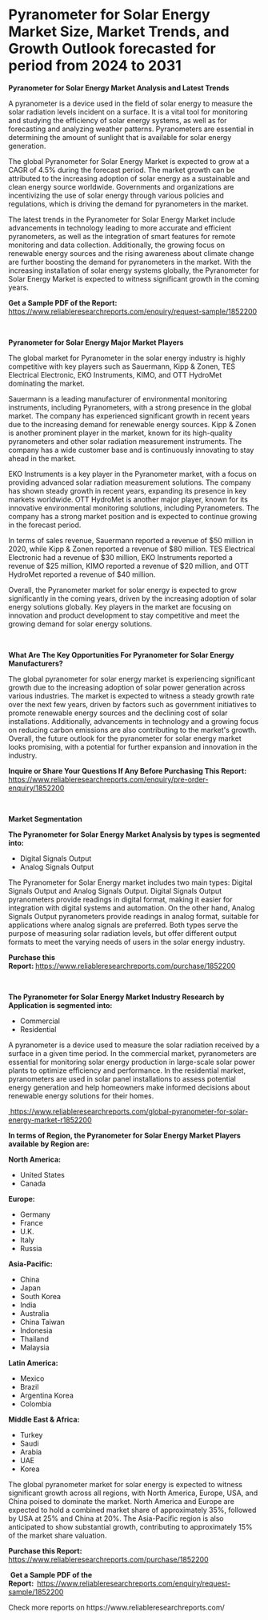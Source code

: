 <p><h1>Pyranometer for Solar Energy Market Size, Market Trends, and Growth Outlook forecasted for period from 2024 to 2031</h1></p><p><strong>Pyranometer for Solar Energy Market Analysis and Latest Trends</strong></p>
<p><p>A pyranometer is a device used in the field of solar energy to measure the solar radiation levels incident on a surface. It is a vital tool for monitoring and studying the efficiency of solar energy systems, as well as for forecasting and analyzing weather patterns. Pyranometers are essential in determining the amount of sunlight that is available for solar energy generation.</p><p>The global Pyranometer for Solar Energy Market is expected to grow at a CAGR of 4.5% during the forecast period. The market growth can be attributed to the increasing adoption of solar energy as a sustainable and clean energy source worldwide. Governments and organizations are incentivizing the use of solar energy through various policies and regulations, which is driving the demand for pyranometers in the market.</p><p>The latest trends in the Pyranometer for Solar Energy Market include advancements in technology leading to more accurate and efficient pyranometers, as well as the integration of smart features for remote monitoring and data collection. Additionally, the growing focus on renewable energy sources and the rising awareness about climate change are further boosting the demand for pyranometers in the market. With the increasing installation of solar energy systems globally, the Pyranometer for Solar Energy Market is expected to witness significant growth in the coming years.</p></p>
<p><strong>Get a Sample PDF of the Report:&nbsp;</strong> <a href="https://www.reliableresearchreports.com/enquiry/request-sample/1852200">https://www.reliableresearchreports.com/enquiry/request-sample/1852200</a></p>
<p>&nbsp;</p>
<p><strong>Pyranometer for Solar Energy Major Market Players</strong></p>
<p><p>The global market for Pyranometer in the solar energy industry is highly competitive with key players such as Sauermann, Kipp & Zonen, TES Electrical Electronic, EKO Instruments, KIMO, and OTT HydroMet dominating the market. </p><p>Sauermann is a leading manufacturer of environmental monitoring instruments, including Pyranometers, with a strong presence in the global market. The company has experienced significant growth in recent years due to the increasing demand for renewable energy sources. Kipp & Zonen is another prominent player in the market, known for its high-quality pyranometers and other solar radiation measurement instruments. The company has a wide customer base and is continuously innovating to stay ahead in the market.</p><p>EKO Instruments is a key player in the Pyranometer market, with a focus on providing advanced solar radiation measurement solutions. The company has shown steady growth in recent years, expanding its presence in key markets worldwide. OTT HydroMet is another major player, known for its innovative environmental monitoring solutions, including Pyranometers. The company has a strong market position and is expected to continue growing in the forecast period.</p><p>In terms of sales revenue, Sauermann reported a revenue of $50 million in 2020, while Kipp & Zonen reported a revenue of $80 million. TES Electrical Electronic had a revenue of $30 million, EKO Instruments reported a revenue of $25 million, KIMO reported a revenue of $20 million, and OTT HydroMet reported a revenue of $40 million.</p><p>Overall, the Pyranometer market for solar energy is expected to grow significantly in the coming years, driven by the increasing adoption of solar energy solutions globally. Key players in the market are focusing on innovation and product development to stay competitive and meet the growing demand for solar energy solutions.</p></p>
<p>&nbsp;</p>
<p><strong>What Are The Key Opportunities For Pyranometer for Solar Energy Manufacturers?</strong></p>
<p><p>The global pyranometer for solar energy market is experiencing significant growth due to the increasing adoption of solar power generation across various industries. The market is expected to witness a steady growth rate over the next few years, driven by factors such as government initiatives to promote renewable energy sources and the declining cost of solar installations. Additionally, advancements in technology and a growing focus on reducing carbon emissions are also contributing to the market's growth. Overall, the future outlook for the pyranometer for solar energy market looks promising, with a potential for further expansion and innovation in the industry.</p></p>
<p><strong>Inquire or Share Your Questions If Any Before Purchasing This Report:</strong> <a href="https://www.reliableresearchreports.com/enquiry/pre-order-enquiry/1852200">https://www.reliableresearchreports.com/enquiry/pre-order-enquiry/1852200</a></p>
<p>&nbsp;</p>
<p><strong>Market Segmentation</strong></p>
<p><strong>The Pyranometer for Solar Energy Market Analysis by types is segmented into:</strong></p>
<p><ul><li>Digital Signals Output</li><li>Analog Signals Output</li></ul></p>
<p><p>The Pyranometer for Solar Energy market includes two main types: Digital Signals Output and Analog Signals Output. Digital Signals Output pyranometers provide readings in digital format, making it easier for integration with digital systems and automation. On the other hand, Analog Signals Output pyranometers provide readings in analog format, suitable for applications where analog signals are preferred. Both types serve the purpose of measuring solar radiation levels, but offer different output formats to meet the varying needs of users in the solar energy industry.</p></p>
<p><strong>Purchase this Report:&nbsp;</strong><a href="https://www.reliableresearchreports.com/purchase/1852200">https://www.reliableresearchreports.com/purchase/1852200</a></p>
<p>&nbsp;</p>
<p><strong>The Pyranometer for Solar Energy Market Industry Research by Application is segmented into:</strong></p>
<p><ul><li>Commercial</li><li>Residential</li></ul></p>
<p><p>A pyranometer is a device used to measure the solar radiation received by a surface in a given time period. In the commercial market, pyranometers are essential for monitoring solar energy production in large-scale solar power plants to optimize efficiency and performance. In the residential market, pyranometers are used in solar panel installations to assess potential energy generation and help homeowners make informed decisions about renewable energy solutions for their homes.</p></p>
<p><a href="https://www.reliableresearchreports.com/global-pyranometer-for-solar-energy-market-r1852200">&nbsp;https://www.reliableresearchreports.com/global-pyranometer-for-solar-energy-market-r1852200</a></p>
<p><strong>In terms of Region, the Pyranometer for Solar Energy Market Players available by Region are:</strong></p>
<p>
    <p> <strong> North America: </strong>
        <ul>
            <li>United States</li>
            <li>Canada</li>
        </ul>
        </p> 
    <p> <strong> Europe: </strong>
        <ul>
            <li>Germany</li>
            <li>France</li>
            <li>U.K.</li>
            <li>Italy</li>
            <li>Russia</li>
        </ul>
        </p> 
    <p> <strong> Asia-Pacific: </strong>
        <ul>
            <li>China</li>
            <li>Japan</li>
            <li>South Korea</li>
            <li>India</li>
            <li>Australia</li>
            <li>China Taiwan</li>
            <li>Indonesia</li>
            <li>Thailand</li>
            <li>Malaysia</li>
        </ul>
        </p> 
    <p> <strong> Latin America: </strong>
        <ul>
            <li>Mexico</li>
            <li>Brazil</li>
            <li>Argentina Korea</li>
            <li>Colombia</li>
        </ul>
        </p> 
    <p> <strong> Middle East & Africa: </strong>
        <ul>
            <li>Turkey</li>
            <li>Saudi</li>
            <li>Arabia</li>
            <li>UAE</li>
            <li>Korea</li>
        </ul>
    </p>
    </p>
<p><p>The global pyranometer market for solar energy is expected to witness significant growth across all regions, with North America, Europe, USA, and China poised to dominate the market. North America and Europe are expected to hold a combined market share of approximately 35%, followed by USA at 25% and China at 20%. The Asia-Pacific region is also anticipated to show substantial growth, contributing to approximately 15% of the market share valuation.</p></p>
<p><strong>Purchase this Report: </strong><a href="https://www.reliableresearchreports.com/purchase/1852200">https://www.reliableresearchreports.com/purchase/1852200</a></p>
<p>&nbsp;<strong>Get a Sample PDF of the Report:&nbsp;&nbsp;</strong><a href="https://www.reliableresearchreports.com/enquiry/request-sample/1852200">https://www.reliableresearchreports.com/enquiry/request-sample/1852200</a></p>
<p><strong></strong></p>
<p>Check more reports on https://www.reliableresearchreports.com/</p>